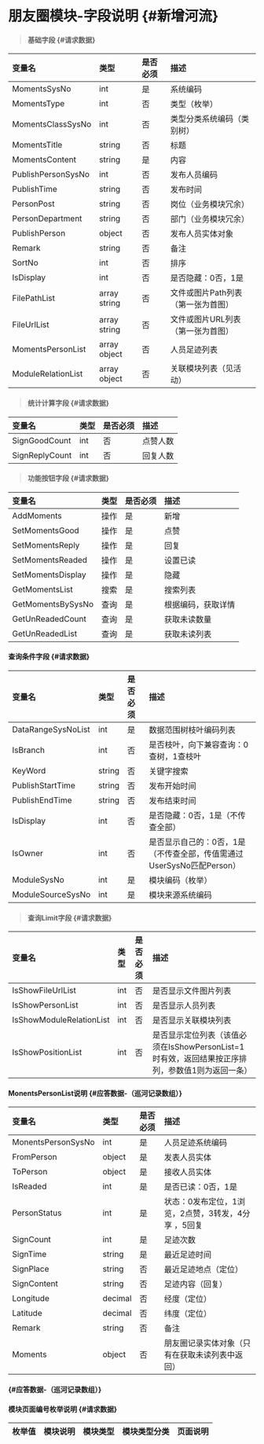 # 朋友圈模块-字段说明 {#新增河流}

> #### 基础字段 {#请求数据}

| 变量名 | 类型 | 是否必须 | 描述 |
| :--- | :--- | :--- | :--- |
| MomentsSysNo | int | 是 | 系统编码 |
| MomentsType | int | 否 | 类型（枚举） |
| MomentsClassSysNo | int | 否 | 类型分类系统编码（类别树） |
| MomentsTitle | string | 否 | 标题 |
| MomentsContent | string | 是 | 内容 |
| PublishPersonSysNo | int | 否 | 发布人员编码 |
| PublishTime | string | 否 | 发布时间 |
| PersonPost | string | 否 | 岗位（业务模块冗余） |
| PersonDepartment | string | 否 | 部门（业务模块冗余） |
| PublishPerson | object | 否 | 发布人员实体对象 |
| Remark | string | 否 | 备注 |
| SortNo | int | 否 | 排序 |
| IsDisplay | int | 否 | 是否隐藏：0否，1是 |
| FilePathList | array string | 否 | 文件或图片Path列表（第一张为首图） |
| FileUrlList | array string | 否 | 文件或图片URL列表（第一张为首图） |
| MomentsPersonList | array object | 否 | 人员足迹列表 |
| ModuleRelationList | array object | 否 | 关联模块列表（见活动） |

> #### 统计计算字段 {#请求数据}

| 变量名 | 类型 | 是否必须 | 描述 |
| :--- | :--- | :--- | :--- |
| SignGoodCount | int | 否 | 点赞人数 |
| SignReplyCount | int | 否 | 回复人数 |

> #### 功能按钮字段 {#请求数据}

| 变量名 | 类型 | 是否必须 | 描述 |
| :--- | :--- | :--- | :--- |
| AddMoments | 操作 | 是 | 新增 |
| SetMomentsGood | 操作 | 是 | 点赞 |
| SetMomentsReply | 操作 | 是 | 回复 |
| SetMomentsReaded | 操作 | 是 | 设置已读 |
| SetMomentsDisplay | 操作 | 是 | 隐藏 |
| GetMomentsList | 搜索 | 是 | 搜索列表 |
| GetMomentsBySysNo | 查询 | 是 | 根据编码，获取详情 |
| GetUnReadedCount | 查询 | 是 | 获取未读数量 |
| GetUnReadedList | 查询 | 是 | 获取未读列表 |

#### 查询条件字段 {#请求数据}

| 变量名 | 类型 | 是否必须 | 描述 |
| :--- | :--- | :--- | :--- |
| DataRangeSysNoList | int | 是 | 数据范围树枝叶编码列表 |
| IsBranch | int | 否 | 是否枝叶，向下兼容查询：0查树，1查枝叶 |
| KeyWord | string | 否 | 关键字搜索 |
| PublishStartTime | string | 否 | 发布开始时间 |
| PublishEndTime | string | 否 | 发布结束时间 |
| IsDisplay | int | 否 | 是否隐藏：0否，1是（不传查全部） |
| IsOwner | int | 否 | 是否显示自己的：0否，1是（不传查全部，传值需通过UserSysNo匹配Person） |
| ModuleSysNo | int | 是 | 模块编码（枚举） |
| ModuleSourceSysNo | int | 是 | 模块来源系统编码 |

> #### 查询Limit字段 {#请求数据}

| 变量名 | 类型 | 是否必须 | 描述 |
| :--- | :--- | :--- | :--- |
| IsShowFileUrlList | int | 否 | 是否显示文件图片列表 |
| IsShowPersonList | int | 否 | 是否显示人员列表 |
| IsShowModuleRelationList | int | 否 | 是否显示关联模块列表 |
| IsShowPositionList | int | 否 | 是否显示定位列表（该值必须在IsShowPersonList=1时有效，返回结果按正序排列，参数值1则为返回一条） |

#### MonentsPersonList说明 {#应答数据-（巡河记录数组）}

| 变量名 | 类型 | 是否必须 | 描述 |
| :--- | :--- | :--- | :--- |
| MonentsPersonSysNo | int | 是 | 人员足迹系统编码 |
| FromPerson | object | 是 | 发表人员实体 |
| ToPerson | object | 是 | 接收人员实体 |
| IsReaded | int | 是 | 是否已读：0否，1是 |
| PersonStatus | int | 是 | 状态：0发布定位，1浏览，2点赞，3转发，4分享 ，5回复 |
| SignCount | int | 是 | 足迹次数 |
| SignTime | string | 是 | 最近足迹时间 |
| SignPlace | string | 否 | 最近足迹地点（定位） |
| SignContent | string | 否 | 足迹内容（回复） |
| Longitude | decimal | 否 | 经度（定位） |
| Latitude | decimal | 否 | 纬度（定位） |
| Remark | string | 否 | 备注 |
| Moments | object | 否 | 朋友圈记录实体对象（只有在获取未读列表中返回） |

####  {#应答数据-（巡河记录数组）}

#### 模块页面编号枚举说明 {#请求数据}

| 枚举值 | 模块说明 | 模块类型 | 模块类型分类 | 页面说明 |
| :--- | :--- | :--- | :--- | :--- |





